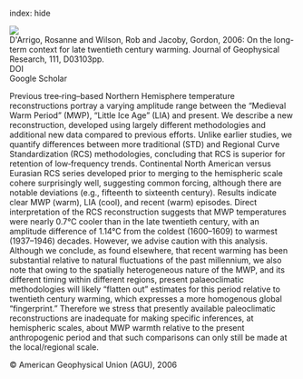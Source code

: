 index: hide

<div class="Citation">
    <div class="Citation-thumb CitationThumb-linked"  data-href="https://doi.org/10.1029/2005jd006352">
      <img src="https://static.claimspace.cloud/climate-study-static/refs/thumbs/5/DArrigo_et_al_2006-thumb.png" />
    </div>

  <div class="Citation-body">
    <div class="Citation-text">D'Arrigo, Rosanne and Wilson, Rob and Jacoby, Gordon, 2006: On the long-term context for late twentieth century warming. <span class="Article-journal">Journal of Geophysical Research, </span><span class="Article-volume">111, </span>D03103pp.</div>
    <div class="Citation-links">
      <div class="CitationLink" data-href="https://doi.org/10.1029/2005jd006352">
        <div class="CitationLink-icon CitationLink-Doi"></div>
        <div class="CitationLink-text">DOI</div>
      </div>
      <div class="CitationLink" data-href="https://scholar.google.com/scholar?q=10.1029/2005jd006352">
        <div class="CitationLink-icon CitationLink-Scholar"></div>
        <div class="CitationLink-text">Google Scholar</div>
      </div>
    </div>
  </div>
</div>

Previous tree‐ring–based Northern Hemisphere temperature reconstructions portray a varying amplitude range between the “Medieval Warm Period” (MWP), “Little Ice Age” (LIA) and present. We describe a new reconstruction, developed using largely different methodologies and additional new data compared to previous efforts. Unlike earlier studies, we quantify differences between more traditional (STD) and Regional Curve Standardization (RCS) methodologies, concluding that RCS is superior for retention of low‐frequency trends. Continental North American versus Eurasian RCS series developed prior to merging to the hemispheric scale cohere surprisingly well, suggesting common forcing, although there are notable deviations (e.g., fifteenth to sixteenth century). Results indicate clear MWP (warm), LIA (cool), and recent (warm) episodes. Direct interpretation of the RCS reconstruction suggests that MWP temperatures were nearly 0.7°C cooler than in the late twentieth century, with an amplitude difference of 1.14°C from the coldest (1600–1609) to warmest (1937–1946) decades. However, we advise caution with this analysis. Although we conclude, as found elsewhere, that recent warming has been substantial relative to natural fluctuations of the past millennium, we also note that owing to the spatially heterogeneous nature of the MWP, and its different timing within different regions, present palaeoclimatic methodologies will likely “flatten out” estimates for this period relative to twentieth century warming, which expresses a more homogenous global “fingerprint.” Therefore we stress that presently available paleoclimatic reconstructions are inadequate for making specific inferences, at hemispheric scales, about MWP warmth relative to the present anthropogenic period and that such comparisons can only still be made at the local/regional scale.

<div class="Citation-copy">
&copy; American Geophysical Union (AGU), 2006
</div>